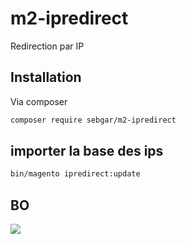 # m2-ipredirect

Redirection par IP

## Installation

Via composer

```bash
composer require sebgar/m2-ipredirect
```

## importer la base des ips

```bash
bin/magento ipredirect:update
```

## BO
![](https://i.ibb.co/P4S6QDH/ipredirect-bo.png)
